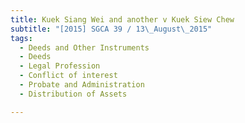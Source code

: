 ```yaml
---
title: Kuek Siang Wei and another v Kuek Siew Chew 
subtitle: "[2015] SGCA 39 / 13\_August\_2015"
tags:
  - Deeds and Other Instruments
  - Deeds
  - Legal Profession
  - Conflict of interest
  - Probate and Administration
  - Distribution of Assets

---
```



